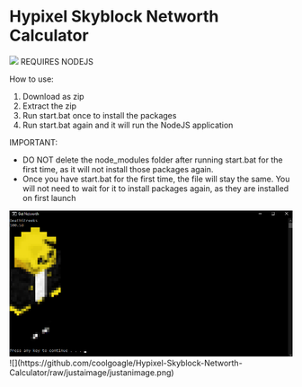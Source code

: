 # Hypixel Skyblock Networth Calculator
<img src="https://visitor-badge-reloaded.herokuapp.com/badge?page_id=coolgoagle_HypixelSkyblockNetworthCalculator&color=000&text=Views&style=for-the-badge&logo=Github&logoColor=white">
REQUIRES NODEJS

How to use:
  1. Download as zip
  2. Extract the zip
  3. Run start.bat once to install the packages
  4. Run start.bat again and it will run the NodeJS application

IMPORTANT:
- DO NOT delete the node_modules folder after running start.bat for the first time, as it will not install those packages again.
- Once you have start.bat for the first time, the file will stay the same. You will not need to wait for it to install packages again, as they are installed on first launch

<img src="https://github.com/coolgoagle/Hypixel-Skyblock-Networth-Calculator/raw/justaimage/justanimage.png">
![](https://github.com/coolgoagle/Hypixel-Skyblock-Networth-Calculator/raw/justaimage/justanimage.png)
